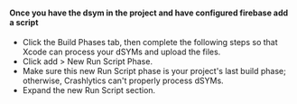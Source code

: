 #### Once you have the dsym in the project and have configured firebase add a script

* Click the Build Phases tab, then complete the following steps so that Xcode can process your dSYMs and upload the files.
* Click add > New Run Script Phase.
* Make sure this new Run Script phase is your project's last build phase; otherwise, Crashlytics can't properly process dSYMs.
* Expand the new Run Script section.
